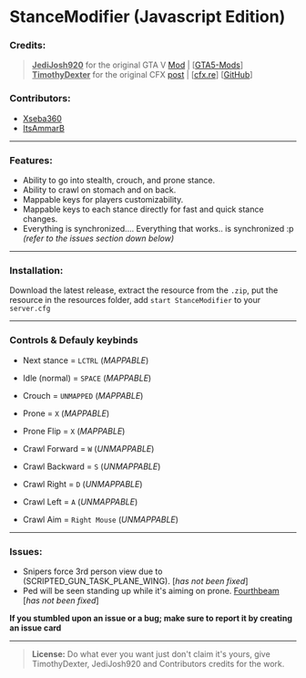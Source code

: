 # StanceModifier (Javascript Edition)

### Credits: 
> <ins>**JediJosh920**</ins> for the original GTA V [Mod](https://www.gta5-mods.com/scripts/stance) | [[GTA5-Mods](https://www.gta5-mods.com/users/jedijosh920)] <br>
> <ins>**TimothyDexter**</ins> for the original CFX [post](https://forum.cfx.re/t/release-stance-modifier-crouch-and-prone/172038) | [[cfx.re](https://forum.cfx.re/u/timothy_dexter)] [[GitHub](https://github.com/TimothyDexter)] <br>

### Contributors:
- [Xseba360](https://github.com/Xseba360)
- [ItsAmmarB](https://github.com/ItsAmmarB)

---

### Features: 
- Ability to go into stealth, crouch, and prone stance.
- Ability to crawl on stomach and on back.
- Mappable keys for players customizability.
- Mappable keys to each stance directly for fast and quick stance changes.
- Everything is synchronized.... Everything that works.. is synchronized :p _(refer to the issues section down below)_

---

 ### Installation:
Download the latest release, extract the resource from the `.zip`, put the resource in the resources folder, add `start StanceModifier` to your `server.cfg`

---

### Controls & Defauly keybinds
- Next stance = `LCTRL` (_MAPPABLE_)
- Idle (normal) = `SPACE` (_MAPPABLE_)
- Crouch = `UNMAPPED` (_MAPPABLE_)
- Prone = `X` (_MAPPABLE_)
- Prone Flip = `X` (_MAPPABLE_)

- Crawl Forward = `W` (_UNMAPPABLE_)
- Crawl Backward = `S` (_UNMAPPABLE_)
- Crawl Right = `D` (_UNMAPPABLE_)
- Crawl Left = `A` (_UNMAPPABLE_)
- Crawl Aim = `Right Mouse` (_UNMAPPABLE_)

---

### Issues:
-	Snipers force 3rd person view due to (SCRIPTED_GUN_TASK_PLANE_WING). [_has not been fixed_]
- Ped will be seen standing up while it's aiming on prone. [Fourthbeam](https://forum.cfx.re/u/fourthbeam/summary)  [_has not been fixed_]

**If you stumbled upon an issue or a bug; make sure to report it by creating an issue card**

---

 > **License:** Do what ever you want just don't claim it's yours, give TimothyDexter, JediJosh920 and Contributors credits for the work.
